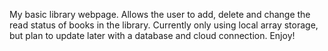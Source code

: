My basic library webpage. Allows the user to add, delete and change the read status of books in the library. Currently only using local array storage, but plan to update later with a database and cloud connection. Enjoy! 